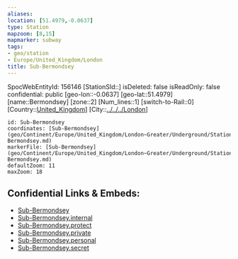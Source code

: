 ```yaml
---
aliases: 
location: [51.4979,-0.0637]
type: Station 
mapzoom: [8,15] 
mapmarker: subway 
tags:
- geo/station
- Europe/United_Kingdom/London
title: Sub-Bermondsey
---
```

SpocWebEntityId: 156146
[StationSId::]
isDeleted: false
isReadOnly: false
confidential: public
[geo-lon::-0.0637]
[geo-lat::51.4979]
[name::Bermondsey]
[zone::2]
[Num_lines::1]
[switch-to-Rail::0]
[Country::[United_Kingdom](geo/Continent/Europe/United_Kingdom.md)]
[City::[../../../London](../../../London)]


```leaflet
id: Sub-Bermondsey
coordinates: [Sub-Bermondsey](geo/Continent/Europe/United_Kingdom/London~Greater/Underground/Station/Sub-Bermondsey.md)
markerFile: [Sub-Bermondsey](geo/Continent/Europe/United_Kingdom/London~Greater/Underground/Station/Sub-Bermondsey.md)
defaultZoom: 11 
maxZoom: 18
```


## Confidential Links & Embeds: 
- [Sub-Bermondsey](../../../../../../../../_public/geo/Continent/Europe/United_Kingdom/London~Greater/Underground/Station/Sub-Bermondsey.md) 
- [Sub-Bermondsey.internal](../../../../../../../../_internal/geo/Continent/Europe/United_Kingdom/London~Greater/Underground/Station/Sub-Bermondsey.internal.md) 
- [Sub-Bermondsey.protect](../../../../../../../../_protect/geo/Continent/Europe/United_Kingdom/London~Greater/Underground/Station/Sub-Bermondsey.protect.md) 
- [Sub-Bermondsey.private](../../../../../../../../_private/geo/Continent/Europe/United_Kingdom/London~Greater/Underground/Station/Sub-Bermondsey.private.md) 
- [Sub-Bermondsey.personal](../../../../../../../../_personal/geo/Continent/Europe/United_Kingdom/London~Greater/Underground/Station/Sub-Bermondsey.personal.md) 
- [Sub-Bermondsey.secret](../../../../../../../../_secret/geo/Continent/Europe/United_Kingdom/London~Greater/Underground/Station/Sub-Bermondsey.secret.md) 
